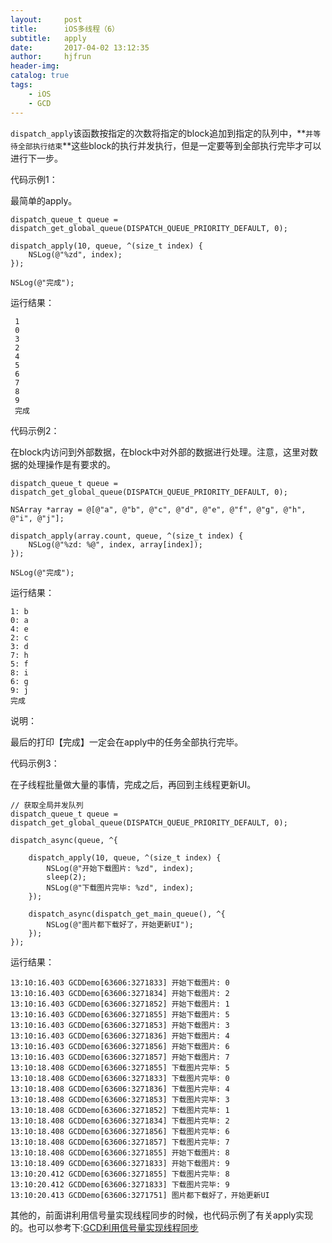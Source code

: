 ```yaml
---
layout:     post
title:      iOS多线程（6）
subtitle:   apply 
date:       2017-04-02 13:12:35
author:     hjfrun
header-img: 
catalog: true
tags:
    - iOS
    - GCD
---
```




`dispatch_apply`该函数按指定的次数将指定的block追加到指定的队列中，**`并等待全部执行结束`**这些block的执行并发执行，但是一定要等到全部执行完毕才可以进行下一步。

代码示例1：

最简单的apply。

```objc
dispatch_queue_t queue = dispatch_get_global_queue(DISPATCH_QUEUE_PRIORITY_DEFAULT, 0);

dispatch_apply(10, queue, ^(size_t index) {
    NSLog(@"%zd", index);
});

NSLog(@"完成");
```

运行结果：

```objc
 1
 0
 3
 2
 4
 5
 6
 7
 8
 9
 完成
```



代码示例2：

在block内访问到外部数据，在block中对外部的数据进行处理。注意，这里对数据的处理操作是有要求的。

```objc
dispatch_queue_t queue = dispatch_get_global_queue(DISPATCH_QUEUE_PRIORITY_DEFAULT, 0);

NSArray *array = @[@"a", @"b", @"c", @"d", @"e", @"f", @"g", @"h", @"i", @"j"];

dispatch_apply(array.count, queue, ^(size_t index) {
    NSLog(@"%zd: %@", index, array[index]);
});

NSLog(@"完成");
```

运行结果：

```objc
1: b
0: a
4: e
2: c
3: d
7: h
5: f
8: i
6: g
9: j
完成
```

说明：

最后的打印【完成】一定会在apply中的任务全部执行完毕。

代码示例3：

在子线程批量做大量的事情，完成之后，再回到主线程更新UI。

```objc
// 获取全局并发队列
dispatch_queue_t queue = dispatch_get_global_queue(DISPATCH_QUEUE_PRIORITY_DEFAULT, 0);

dispatch_async(queue, ^{
   
    dispatch_apply(10, queue, ^(size_t index) {
        NSLog(@"开始下载图片: %zd", index);
        sleep(2);
        NSLog(@"下载图片完毕: %zd", index);
    });
    
    dispatch_async(dispatch_get_main_queue(), ^{
        NSLog(@"图片都下载好了，开始更新UI");
    });
});
```

运行结果：

```objc
13:10:16.403 GCDDemo[63606:3271833] 开始下载图片: 0
13:10:16.403 GCDDemo[63606:3271834] 开始下载图片: 2
13:10:16.403 GCDDemo[63606:3271852] 开始下载图片: 1
13:10:16.403 GCDDemo[63606:3271855] 开始下载图片: 5
13:10:16.403 GCDDemo[63606:3271853] 开始下载图片: 3
13:10:16.403 GCDDemo[63606:3271836] 开始下载图片: 4
13:10:16.403 GCDDemo[63606:3271856] 开始下载图片: 6
13:10:16.403 GCDDemo[63606:3271857] 开始下载图片: 7
13:10:18.408 GCDDemo[63606:3271855] 下载图片完毕: 5
13:10:18.408 GCDDemo[63606:3271833] 下载图片完毕: 0
13:10:18.408 GCDDemo[63606:3271836] 下载图片完毕: 4
13:10:18.408 GCDDemo[63606:3271853] 下载图片完毕: 3
13:10:18.408 GCDDemo[63606:3271852] 下载图片完毕: 1
13:10:18.408 GCDDemo[63606:3271834] 下载图片完毕: 2
13:10:18.408 GCDDemo[63606:3271856] 下载图片完毕: 6
13:10:18.408 GCDDemo[63606:3271857] 下载图片完毕: 7
13:10:18.408 GCDDemo[63606:3271855] 开始下载图片: 8
13:10:18.409 GCDDemo[63606:3271833] 开始下载图片: 9
13:10:20.412 GCDDemo[63606:3271855] 下载图片完毕: 8
13:10:20.412 GCDDemo[63606:3271833] 下载图片完毕: 9
13:10:20.413 GCDDemo[63606:3271751] 图片都下载好了，开始更新UI
```



其他的，前面讲利用信号量实现线程同步的时候，也代码示例了有关apply实现的。也可以参考下:[GCD利用信号量实现线程同步](http://hjfrun.com/2017/04/01/multi-threads-4-gcd-semaphore/)